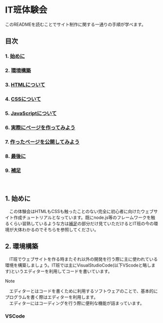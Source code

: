 # IT班体験会
このREADMEを読むことでサイト制作に関する一通りの手順が学べます。
## 目次
### 1. [始めに](#1-始めに)
### 2. [環境構築](#2-環境構築)
### 3. [HTMLについて](#3-HTMLについて)
### 4. [CSSについて](#4-CSSについて)
### 5. [JavaScriptについて](#5-JavaScriptについて)
### 6. [実際にページを作ってみよう](#6-実際にページを作ってみよう)
### 7. [作ったページを公開してみよう](#7-作ったページを公開してみよう)
### 8. [最後に](#8-最後に)
### 9. [補足](#9-補足)
　　
## 1. 始めに
　この体験会はHTMLもCSSも触ったことのない完全に初心者に向けたウェブサイト作成チュートリアルとなっています。既にnode.js等のフレームワークを触るくらい習熟しているような方は[補足](#9-補足)の部分だけ見ていただけるとIT班の今の環境が大体わかるのでそちらを参照してください。
## 2. 環境構築
　IT班でウェブサイトを作る時またそれ以外の開発を行う際に主に使われている環境を構築しましょう。IT班では主にVisualStudioCode(以下VScodeと略します)というエディターを利用してコードを書いています。
>[!Note]
　エディターとはコードを書くために利用するソフトウェアのことで、基本的にプログラムを書く際はエディターを利用します。<br>　エディターにはコーディングを行う際に便利な機能が詰まっています。

### VSCode
